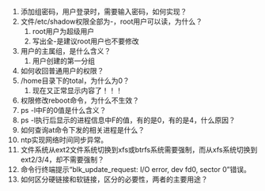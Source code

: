 1. 添加组密码，用户登录时，需要输入密码，如何实现？
3. 文件/etc/shadow权限全部为-，root用户可以读，为什么？
	1. root用户为超级用户
	2. 写出全-是建议root用户也不要修改
5. 用户的主属组，是什么含义？
	1. 用户创建的第一分组
6. 如何收回普通用户的权限？
7. /home目录下的total，为什么为0？
	1. 现在又正常显示内容了！！！
8. 权限修改reboot命令，为什么不生效？
9. ps -l中F的0值是什么含义？
10. ps -l执行后显示的进程信息中F的值，有的是0，有的是4，什么原因？
11. 如何查询at命令下发的相关进程是什么？
12. ntp实现网络时间同步异常。
13. 文件系统从ext2文件系统切换到xfs或btrfs系统需要强制，而从xfs系统切换到ext2/3/4，却不需要强制？
14. 命令行终端提示“blk_update_request: I/O error, dev fd0, sector 0”错误。
15. 如何区分硬链接和软链接，区分的必要性，两者的主要用途？



